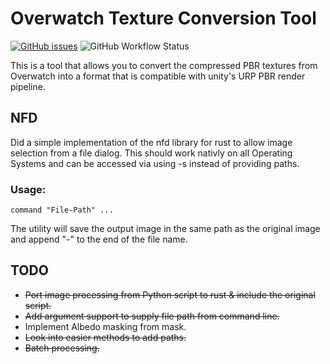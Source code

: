 # Overwatch Texture Conversion Tool
[![GitHub issues](https://img.shields.io/github/issues/Das-Horn/ow-unity-converter?style=for-the-badge)](https://github.com/Das-Horn/ow-unity-converter/issues) ![GitHub Workflow Status](https://img.shields.io/github/workflow/status/Das-Horn/ow-unity-converter/Rust?style=for-the-badge)

This is a tool that allows you to convert the compressed PBR textures from Overwatch into a format that is compatible with unity's URP PBR render pipeline.

## NFD

Did a simple implementation of the nfd library for rust to allow image selection from a file dialog. This should work nativly on all Operating Systems and can be accessed via using -s instead of providing paths.

### Usage:
```
command "File-Path" ...
```

The utility will save the output image in the same path as the original image and append "-" to the end of the file name.

## TODO
- <s>Port image processing from Python script to rust & include the original script.</s>
- <s>Add argument support to supply file path from command line.</s>
- Implement Albedo masking from mask.
- <s>Look into easier methods to add paths.</s>
- <s>Batch processing.</s>
